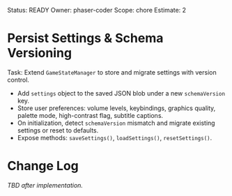 Status: READY
Owner: phaser-coder
Scope: chore
Estimate: 2

# Persist Settings & Schema Versioning

Task: Extend `GameStateManager` to store and migrate settings with version control.
  - Add `settings` object to the saved JSON blob under a new `schemaVersion` key.
  - Store user preferences: volume levels, keybindings, graphics quality, palette mode, high-contrast flag, subtitle captions.
  - On initialization, detect `schemaVersion` mismatch and migrate existing settings or reset to defaults.
  - Expose methods: `saveSettings()`, `loadSettings()`, `resetSettings()`.

# Change Log
*TBD after implementation.*